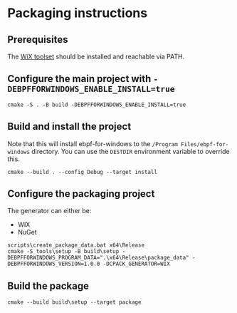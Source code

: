 # Packaging instructions

## Prerequisites

The [WiX toolset](https://wixtoolset.org/) should be installed and reachable via PATH.

## Configure the main project with `-DEBPFFORWINDOWS_ENABLE_INSTALL=true`

```
cmake -S . -B build -DEBPFFORWINDOWS_ENABLE_INSTALL=true
```

## Build and install the project

Note that this will install ebpf-for-windows to the `/Program Files/ebpf-for-windows` directory. You can use the `DESTDIR` environment variable to override this.

```
cmake --build . --config Debug --target install
```

## Configure the packaging project

The generator can either be:
 * WIX
 * NuGet

```
scripts\create_package_data.bat x64\Release
cmake -S tools\setup -B build\setup -DEBPFFORWINDOWS_PROGRAM_DATA=".\x64\Release\package_data" -DEBPFFORWINDOWS_VERSION=1.0.0 -DCPACK_GENERATOR=WIX
```

## Build the package

```
cmake --build build\setup --target package
```
